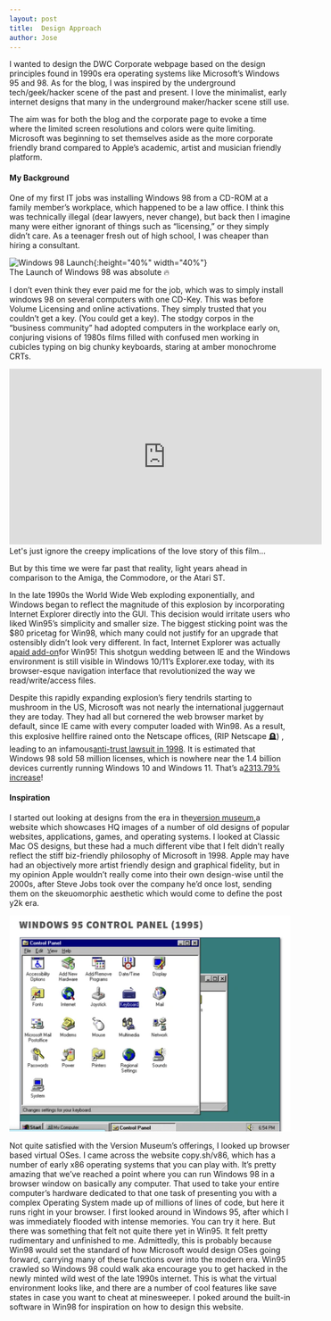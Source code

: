 ```yaml
---
layout: post
title:  Design Approach
author: Jose
---
```

I wanted to design the DWC Corporate webpage based on the design principles found in 1990s era operating systems like Microsoft’s Windows 95 and 98. As for the blog, I was inspired by the underground tech/geek/hacker scene of the past and present. I love the minimalist, early internet designs that many in the underground maker/hacker scene still use. 

The aim was for both the blog and the corporate page to evoke a time where the limited screen resolutions and colors were quite limiting. Microsoft was beginning to set themselves aside as the more corporate friendly brand compared to Apple’s academic, artist and musician friendly platform.

#### My Background

One of my first IT jobs was installing Windows 98 from a CD-ROM at a family member’s workplace, which happened to be a law office. I think this was technically illegal (dear lawyers, never change), but back then I imagine many were either ignorant of things such as “licensing,” or they simply didn’t care. As a teenager fresh out of high school, I was cheaper than hiring a consultant.   

<div class="vidalign">
<img src="https://i.makeagif.com/media/2-07-2023/V-VwyH.gif" alt="Windows 98 Launch">{:height="40%" width="40%"}
</div>

<div class="vidcap">
The Launch of Windows 98 was absolute 🔥  

</div>
  
I don’t even think they ever paid me for the job, which was to simply install windows 98 on several computers with one CD-Key. This was before Volume Licensing and online activations. They simply trusted that you couldn’t get a key. (You could get a key). The stodgy corpos in the “business community” had adopted computers in the workplace early on, conjuring visions of 1980s films filled with confused men working in cubicles typing on big chunky keyboards, staring at amber monochrome CRTs. 


<div class="vidalign">
<iframe width="560" height="315" src="https://www.youtube.com/embed/LRlmkXsoGx0?start=1" frameborder="0"  allow="accelerometer;clipboard-write; encrypted-media; modest-branding; gyroscope; picture-in-picture; web-share" allowfullscreen > </iframe>
</div>

<div class="vidcap">
Let's just ignore the creepy implications of the love story of this film...  
</div>

But by this time we were far past that reality, light years ahead in comparison to the Amiga, the Commodore, or the Atari ST.

In the late 1990s the World Wide Web exploding exponentially, and Windows began to reflect the magnitude of this explosion by incorporating Internet Explorer directly into the GUI. This decision would irritate users who liked Win95’s simplicity and smaller size. The biggest sticking point was the $80 pricetag for Win98, which many could not justify for an upgrade that ostensibly didn’t look very different. In fact, Internet Explorer was actually a[paid add-on](https://dfarq.homeip.net/windows-95-vs-98/)for Win95! This shotgun wedding between IE and the Windows environment is still visible in Windows 10/11’s Explorer.exe today, with its browser-esque navigation interface that revolutionized the way we read/write/access files.

Despite this rapidly expanding explosion’s fiery tendrils starting to mushroom in the US, Microsoft was not nearly the international juggernaut they are today. They had all but cornered the web browser market by default, since IE came with every computer loaded with Win98. As a result, this explosive hellfire rained onto the Netscape offices, (RIP Netscape 🪦) , leading to an infamous[anti-trust lawsuit in 1998](https://law.justia.com/cases/federal/district-courts/FSupp2/87/30/2307082/). It is estimated that Windows 98 sold 58 million licenses, which is nowhere near the 1.4 billion devices currently running Windows 10 and Windows 11. That’s a[2313.79% increase](https://www.calculatorsoup.com/calculators/algebra/percentage-increase-calculator.php?v_1=58&v_2=1400&action=solve)!

#### Inspiration

I started out looking at designs from the era in the[version museum,](https://www.versionmuseum.com/)a website which showcases HQ images of a number of old designs of popular websites, applications, games, and operating systems. I looked at Classic Mac OS designs, but these had a much different vibe that I felt didn’t really reflect the stiff biz-friendly philosophy of Microsoft in 1998. Apple may have had an objectively more artist friendly design and graphical fidelity, but in my opinion Apple wouldn’t really come into their own design-wise until the 2000s, after Steve Jobs took over the company he’d once lost, sending them on the skeuomorphic aesthetic which would come to define the post y2k era.

<div class="vidalign">
<img src="/assets/images/w95panel.png">
</div>

Not quite satisfied with the Version Museum’s offerings, I looked up browser based virtual OSes. I came across the website copy.sh/v86, which has a number of early x86 operating systems that you can play with.  It’s pretty amazing that we’ve reached a point where you can run Windows 98 in a browser window on basically any computer. That used to take your entire computer’s hardware dedicated to that one task of presenting you with a complex Operating System made up of millions of lines of code, but here it runs right in your browser. I first looked around in Windows 95, after which I was immediately flooded with intense memories. You can try it here. But there was something that felt not quite there yet in Win95. It felt pretty rudimentary and unfinished to me. Admittedly, this is probably because Win98 would set the standard of how Microsoft would design OSes going forward, carrying many of these functions over into the modern era. Win95 crawled so Windows 98 could walk aka encourage you to get hacked in the newly minted wild west of the late 1990s internet. 
This is what the virtual environment looks like, and there are a number of cool features like save states in case you want to cheat at minesweeper. I poked around the built-in software in Win98 for inspiration on how to design this website.


